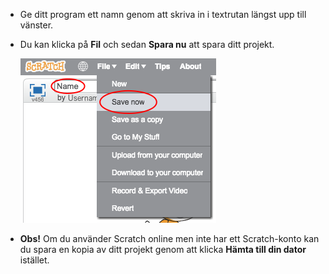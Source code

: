 + Ge ditt program ett namn genom att skriva in i textrutan längst upp till vänster.

+ Du kan klicka på **Fil** och sedan **Spara nu** att spara ditt projekt.
    
    ![skärmdump](images/save.png)

+ **Obs!** Om du använder Scratch online men inte har ett Scratch-konto kan du spara en kopia av ditt projekt genom att klicka **Hämta till din dator** istället.